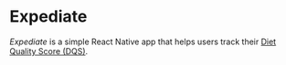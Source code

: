 # Expediate 

_Expediate_ is a simple React Native app that helps users track their [Diet Quality Score (DQS)](https://www.triathlete.com/nutrition/race-fueling/do-you-know-your-diet-quality-score/).

